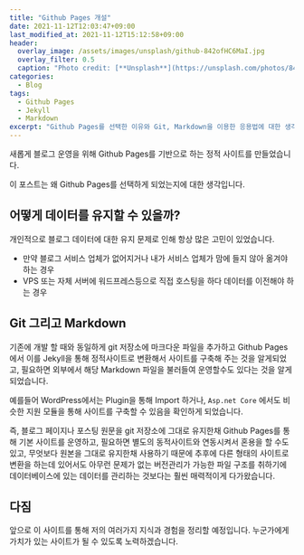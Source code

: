 ```yaml
---
title: "Github Pages 개설"
date: 2021-11-12T12:03:47+09:00
last_modified_at: 2021-11-12T15:12:58+09:00
header:
  overlay_image: /assets/images/unsplash/github-842ofHC6MaI.jpg
  overlay_filter: 0.5
  caption: "Photo credit: [**Unsplash**](https://unsplash.com/photos/842ofHC6MaI)"
categories:
  - Blog
tags:
  - Github Pages
  - Jekyll
  - Markdown
excerpt: "Github Pages를 선택한 이유와 Git, Markdown을 이용한 응용법에 대한 생각을 정리하였습니다."
---
```


새롭게 블로그 운영을 위해 Github Pages를 기반으로 하는 정적 사이트를 만들었습니다.

이 포스트는 왜 Github Pages를 선택하게 되었는지에 대한 생각입니다.

## 어떻게 데이터를 유지할 수 있을까?

개인적으로 블로그 데이터에 대한 유지 문제로 인해 항상 많은 고민이 있었습니다.

* 만약 블로그 서비스 업체가 없어지거나 내가 서비스 업체가 맘에 들지 않아 옮겨야 하는 경우
* VPS 또는 자체 서버에 워드프레스등으로 직접 호스팅을 하다 데이터를 이전해야 하는 경우

## Git 그리고 Markdown

기존에 개발 할 때와 동일하게 git 저장소에 마크다운 파일을 추가하고 Github Pages에서 이를 Jekyll을 통해 정적사이트로 변환해서 사이트를 구축해 주는 것을 알게되었고, 필요하면 외부에서 해당 Markdown 파일을 불러들여 운영할수도 있다는 것을 알게되었습니다.

예를들어 WordPress에서는 Plugin을 통해 Import 하거나, `Asp.net Core` 에서도 비슷한 지원 모듈을 통해 사이트를 구축할 수 있음을 확인하게 되었습니다.

즉, 블로그 페이지나 포스팅 원문을 git 저장소에 그대로 유지한채 Github Pages를 통해 기본 사이트를 운영하고, 필요하면 별도의 동적사이트와 연동시켜서 혼용을 할 수도 있고, 무엇보다 원본을 그대로 유지한채 사용하기 때문에 추후에 다른 형태의 사이트로 변환을 하는데 있어서도 아무런 문제가 없는 버전관리가 가능한 파일 구조를 취하기에 데이터베이스에 있는 데이터를 관리하는 것보다는 훨씬 매력적이게 다가왔습니다.

## 다짐

앞으로 이 사이트를 통해 저의 여러가지 지식과 경험을 정리할 예정입니다.
누군가에게 가치가 있는 사이트가 될 수 있도록 노력하겠습니다.